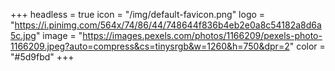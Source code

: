 +++
headless = true
icon = "/img/default-favicon.png"
logo = "https://i.pinimg.com/564x/74/86/44/748644f836b4eb2e0a8c54182a8d6a5c.jpg"
image = "https://images.pexels.com/photos/1166209/pexels-photo-1166209.jpeg?auto=compress&cs=tinysrgb&w=1260&h=750&dpr=2"
color = "#5d9fbd"
+++
